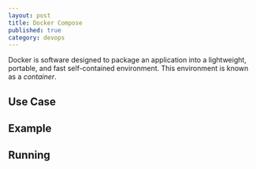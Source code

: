 ```yaml
---
layout: post
title: Docker Compose
published: true
category: devops
---
```


Docker is software designed to package an application into a lightweight, portable, and fast self-contained environment. 
This environment is known as a _container_. 

## Use Case
## Example
## Running
